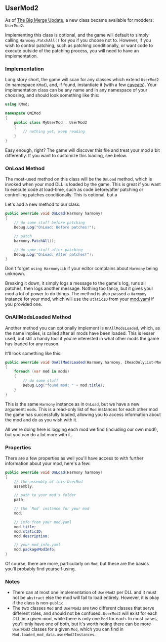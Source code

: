 ## UserMod2

As of [The Big Merge Update](https://forums.kleientertainment.com/forums/topic/131141-spaced-out-the-big-merge-update-469287/), a new class became available for modders: `UserMod2`.

Implementing this class is optional, and the game will default to simply calling `Harmony.PatchAll()` for you if you choose not to. However, if you wish to control patching, such as patching conditionally, or want code to execute outside of the patching process, you will need to have an implementation.

### Implementation
Long story short, the game will scan for any classes which extend `UserMod2` (in namespace `KMod`), and, if found, instantiate it (with a few [caveats](Mod-Structure#usermod2-notes)). Your implementation class can be any name and in any namespace of your choosing, and should look something like this:

```cs
using KMod;

namespace ONIMod
{
    public class MyUserMod : UserMod2
    {
        // nothing yet, keep reading
    }
}
```

Easy enough, right? The game will discover this file and treat your mod a bit differently. If you want to customize this loading, see below.

### OnLoad Method
The most-used method on this class will be the `OnLoad` method, which is invoked when your mod DLL is loaded by the game. This is great if you want to execute code at load-time, such as code before/after patching or controlling patches conditionally. This is optional, but a 

Let's add a new method to our class:
```cs
public override void OnLoad(Harmony harmony)
{
    // do some stuff before patching
    Debug.Log("OnLoad: Before patches!");

    // patch
    harmony.PatchAll();

    // do some stuff after patching
    Debug.Log("OnLoad: After patches!");
}
```

Don't forget `using HarmonyLib` if your editor complains about `Harmony` being unknown.

Breaking it down, it simply logs a message to the game's log, runs all patches, then logs another message. Nothing too fancy, but it gives your mod a lot of power to do things. The method is also passed a `Harmony` instance for your mod, which will use the `staticID` from your [mod.yaml](Mod-Structure#mod-yaml) if you provided one.

### OnAllModsLoaded Method
Another method you can optionally implement is `OnAllModsLoaded`, which, as the name implies, is called after all mods have been loaded. This is lesser used, but still a handy tool if you're interested in what other mods the game has loaded for any reason.

It'll look something like this:
```cs
public override void OnAllModsLoaded(Harmony harmony, IReadOnlyList<Mod> mods)
{
    foreach (var mod in mods)
    {
        // do some stuff
        Debug.Log("found mod: " + mod.title);
    }
}
```

This is the same `Harmony` instance as in `OnLoad`, but we have a new argument: `mods`. This is a read-only list of `Mod` instances for each other mod the game has successfully loaded, allowing you to access information about the mod and do as you wish with it.

All we're doing here is logging each mod we find (including our own mod!), but you can do a lot more with it.

### Properties
There are a few properties as well you'll have access to with further information about your mod, here's a few:

```cs
public override void OnLoad(Harmony harmony)
{
    // the assembly of this UserMod
    assembly;

    // path to your mod's folder
    path; 

    // the `Mod` instance for your mod
    mod;

    // info from your mod.yaml
    mod.title;
    mod.staticID;
    mod.description;

    // your mod_info.yaml
    mod.packageModInfo;
}
```

Of course, there are more, particularly on `Mod`, but these are the basics you'll probably find yourself using.

### Notes
* There can at most one implementation of `UserMod2` per DLL and it must not be `abstract` else the mod will fail to load entirely. However, it is okay if the class is non-`public`.
* The two classes `Mod` and `UserMod2` are two different classes that serve different roles, and should not be confused. `UserMod2` will exist for each DLL in a given mod, while there is only one `Mod` for each. In most cases, you'll only have one of both, but it's worth noting there can be more `UserMod2` classes for a given `Mod`, which you can find in `Mod.loaded_mod_data.userMod2Instances`.
